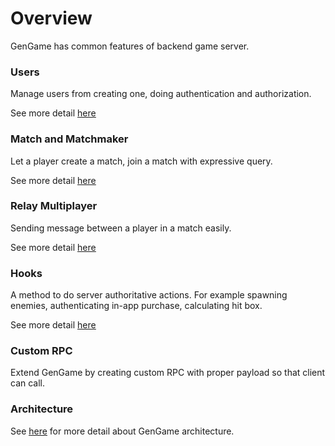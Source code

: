 # Overview

GenGame has common features of backend game server.

### Users

Manage users from creating one, doing authentication and authorization.

See more detail <u>[here](/docs/users.md)</u>

<!-- 1. Users
2. Accounts
3. Authentication
4. Authorization
5. Groups -->

### Match and Matchmaker

Let a player create a match, join a match with expressive query.

See more detail <u>[here](/docs/match_and_matchmaker.md)</u>

### Relay Multiplayer

Sending message between a player in a match easily.

See more detail <u>[here](/docs/relay.md)</u>

<!-- ### Notifications -->

### Hooks

A method to do server authoritative actions. For example spawning enemies, authenticating in-app purchase, calculating hit box.

See more detail <u>[here](/docs/hooks)</u>

### Custom RPC

Extend GenGame by creating custom RPC with proper payload so that client can call.

### Architecture

See <u>[here](/docs/architecture.md)</u> for more detail about GenGame architecture.
